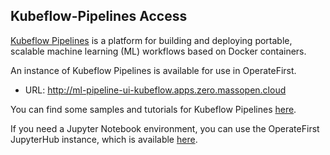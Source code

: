 ## Kubeflow-Pipelines Access

[Kubeflow Pipelines](https://www.kubeflow.org/docs/pipelines/overview/pipelines-overview/#what-is-kubeflow-pipelines) is a platform for building and deploying portable, scalable machine learning (ML) workflows based on Docker containers.

An instance of Kubeflow Pipelines is available for use in OperateFirst.

- URL: http://ml-pipeline-ui-kubeflow.apps.zero.massopen.cloud

You can find some samples and tutorials for Kubeflow Pipelines [here](https://www.kubeflow.org/docs/pipelines/tutorials/build-pipeline/).

If you need a Jupyter Notebook environment, you can use the OperateFirst JupyterHub instance, which is available [here](https://jupyterhub-opf-jupyterhub.apps.zero.massopen.cloud/).
